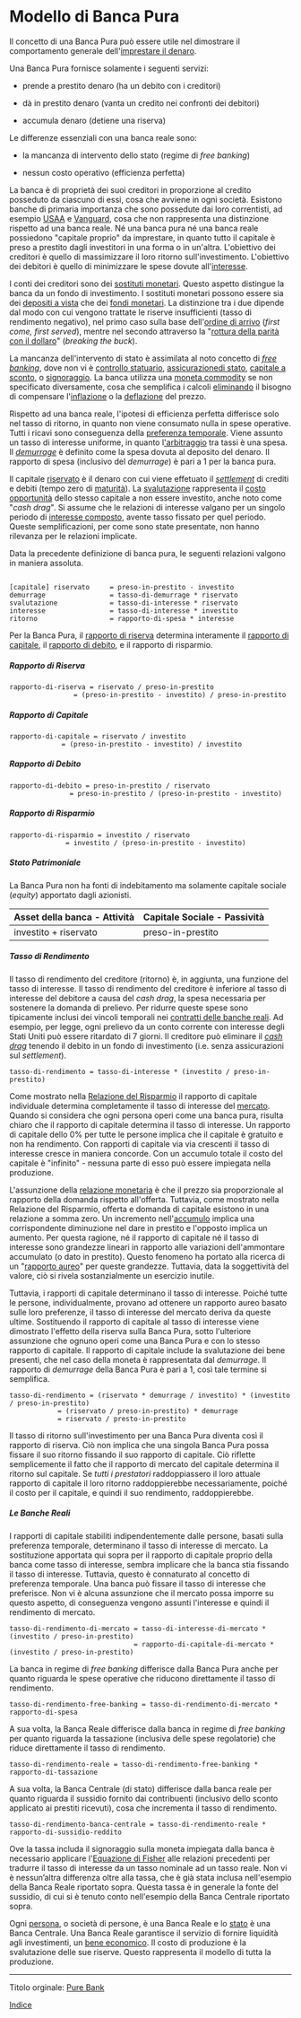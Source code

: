 # Modello di Banca Pura


Il concetto di una Banca Pura può essere utile nel dimostrare il comportamento generale dell'[imprestare il denaro](ch101-glossary.md#dare-in-prestito---investire).

Una Banca Pura fornisce solamente i seguenti servizi:

* prende a prestito denaro (ha un debito con i creditori)

* dà in prestito denaro (vanta un credito nei confronti dei debitori)

* accumula denaro (detiene una riserva)


Le differenze essenziali con una banca reale sono:

* la mancanza di intervento dello stato (regime di _free banking_)

* nessun costo operativo (efficienza perfetta)


La banca è di proprietà dei suoi creditori in proporzione al credito posseduto da ciascuno di essi, cosa che avviene in ogni società. Esistono banche di primaria importanza che sono possedute dai loro correntisti, ad esempio [USAA](https://www.usaa.com/) e [Vanguard](https://investor.vanguard.com/), cosa che non rappresenta una distinzione rispetto ad una banca reale. Né una banca pura né una banca reale possiedono "capitale proprio" da imprestare, in quanto tutto il capitale è preso a prestito dagli investitori in una forma o in un'altra. L'obiettivo dei creditori è quello di massimizzare il loro ritorno sull'investimento. L'obiettivo dei debitori è quello di minimizzare le spese dovute all'[interesse](ch101-glossary.md#interesse).

I conti dei creditori sono dei [sostituti monetari](https://wiki.mises.org/wiki/Money_substitutes). Questo aspetto distingue la banca da un fondo di investimento. I sostituti monetari possono essere sia dei [depositi a vista](https://en.wikipedia.org/wiki/Demand_deposit) che dei [fondi monetari](https://en.wikipedia.org/wiki/Money_market_fund). La distinzione tra i due dipende dal modo con cui vengono trattate le riserve insufficienti (tasso di rendimento negativo), nel primo caso sulla base dell'[ordine di arrivo](https://it.wikipedia.org/wiki/Panico_bancario) (_first come, first served_), mentre nel secondo attraverso la "[rottura della parità con il dollaro](https://en.wikipedia.org/wiki/Money_market_fund#Breaking_the_buck)" (_breaking the buck_).

La mancanza dell'intervento di stato è assimilata al noto concetto di [_free banking_](https://it.wikipedia.org/wiki/Free_banking), dove non vi è [controllo statuario](https://it.wikipedia.org/wiki/Federal_Reserve_System), [assicurazionedi stato](https://www.fdic.gov/), [capitale a sconto](https://en.wikipedia.org/wiki/Discount_window), o [signoraggio](https://it.wikipedia.org/wiki/Signoraggio). La banca utilizza una [moneta commodity](ch005-money-taxonomy) se non specificato diversamente, cosa che semplifica i calcoli [eliminando](ch013-inflation-principle.md) il bisogno di compensare l'[inflazione](https://en.wikipedia.org/wiki/Inflation) o la [deflazione](https://en.wikipedia.org/wiki/Deflation) del prezzo.

Rispetto ad una banca reale, l'ipotesi di efficienza perfetta differisce solo nel tasso di ritorno, in quanto non viene consumato nulla in spese operative. Tutti i ricavi sono conseguenza della [preferenza temporale](ch085-time-preference-fallacy.md). Viene assunto un tasso di interesse uniforme, in quanto l['arbitraggio](https://it.wikipedia.org/wiki/Arbitraggio) tra tassi è una spesa. Il [_demurrage_](https://it.wikipedia.org/wiki/Demurrage_(moneta)) è definito come la spesa dovuta al deposito del denaro. Il rapporto di spesa (inclusivo del _demurrage_) è pari a 1 per la banca pura.

Il capitale [riservato](ch098-reserve-definition.md)  è il denaro con cui viene effetuato il [_settlement_](https://it.wikipedia.org/wiki/Regolamento_(finanza)) di crediti e debiti (tempo zero di [maturità](https://en.wikipedia.org/wiki/Maturity_(finance))). La [svalutazione](ch011-depreciation-principle.md) rappresenta il [costo opportunità](https://it.wikipedia.org/wiki/Costo_opportunit%C3%A0) dello stesso capitale a non essere investito, anche noto come "_cash drag_". Si assume che le relazioni di interesse valgano per un singolo periodo di [interesse composto](https://it.wikipedia.org/wiki/Interesse#Interesse_composto), avente tasso fissato per quel periodo. Queste semplificazioni, per come sono state presentate, non hanno rilevanza per le relazioni implicate.

Data la precedente definizione di banca pura, le seguenti relazioni valgono in maniera assoluta.

```

[capitale] riservato     = preso-in-prestito - investito
demurrage     	         = tasso-di-demurrage * riservato
svalutazione 	         = tasso-di-interesse * riservato
interesse     	         = tasso-di-interesse * investito
ritorno       	         = rapporto-di-spesa * interesse
```

Per la Banca Pura, il [rapporto di riserva](https://en.wikipedia.org/wiki/Reserve_requirement) determina interamente il [rapporto di capitale](https://en.wikipedia.org/wiki/Capital_requirement), il [rapporto di debito](https://en.wikipedia.org/wiki/Debt_ratio), e il rapporto di risparmio.

##### Rapporto di Riserva

```
rapporto-di-riserva = riservato / preso-in-prestito
	            = (preso-in-prestito - investito) / preso-in-prestito
```



##### Rapporto di Capitale

```
rapporto-di-capitale = riservato / investito
		     = (preso-in-prestito - investito) / investito
```



##### Rapporto di Debito

```
rapporto-di-debito = preso-in-prestito / riservato
	           = preso-in-prestito / (preso-in-prestito - investito) 
```


##### Rapporto di Risparmio

```
rapporto-di-risparmio = investito / riservato 
		      = investito / (preso-in-prestito - investito) 
```


##### Stato Patrimoniale

La Banca Pura non ha fonti di indebitamento ma solamente capitale sociale (_equity_) apportato dagli azionisti.

| Asset della banca - Attività | Capitale Sociale - Passività |
| ---------------------------- | ---------------------------- |
|    investito + riservato     |      preso-in-prestito       |


##### Tasso di Rendimento

Il tasso di rendimento del creditore (ritorno) è, in aggiunta, una funzione del tasso di interesse. Il tasso di rendimento del creditore è inferiore al tasso di interesse del debitore a causa del _cash drag_, la spesa necessaria per sostenere la domanda di prelievo. Per ridurre queste spese sono tipicamente inclusi dei vincoli temporali nei [contratti delle banche reali](https://www.chase.com/content/dam/chasecom/en/checking/documents/deposit_account_agreement.pdf). Ad esempio, per legge, ogni prelievo da un conto corrente con interesse degli Stati Uniti può essere ritardato di 7 giorni. Il creditore può eliminare il [_cash drag_](https://www.investopedia.com/terms/p/performance_drag.asp) tenendo il debito in un fondo di investimento (i.e. senza assicurazioni sul _settlement_).

```
tasso-di-rendimento = tasso-di-interesse * (investito / preso-in-prestito)
```

Come mostrato nella [Relazione del Risparmio](ch091-saving-relation.md) il rapporto di capitale individuale determina completamente il tasso di interesse del [mercato](ch101-glossary.md#mercato). Quando si considera che ogni persona operi come una banca pura, risulta chiaro che il rapporto di capitale determina il tasso di interesse. Un rapporto di capitale dello 0% per tutte le persone implica che il capitale è gratuito e non ha rendimento. Con rapporti di capitale via via crescenti il tasso di interesse cresce in maniera concorde. Con un accumulo totale il costo del capitale è "infinito" - nessuna parte di esso può essere impiegata nella produzione.

L'assunzione della [relazione monetaria](ch013-inflation-principle.md) è che il prezzo sia proporzionale al rapporto della domanda rispetto all'offerta. Tuttavia, come mostrato nella Relazione del Risparmio, offerta e domanda di capitale esistono in una relazione a somma zero. Un incremento nell'[accumulo](ch101-glossary.md#accumulare) implica una corrispondente diminuzione nel dare in prestito e l'opposto implica un aumento. Per questa ragione, né il rapporto di capitale né il tasso di interesse sono grandezze lineari in rapporto alle variazioni dell'ammontare accumulato (o dato in prestito). Questo fenomeno ha portato alla ricerca di un "[rapporto aureo](https://en.wikipedia.org/wiki/Golden_Rule_savings_rate)" per queste grandezze. Tuttavia, data la soggettività del valore, ciò si rivela sostanzialmente un esercizio inutile.

Tuttavia, i rapporti di capitale determinano il tasso di interesse. Poiché tutte le persone, individualmente, provano ad ottenere un rapporto aureo basato sulle loro preferenze, il tasso di interesse del mercato deriva da queste ultime. Sostituendo il rapporto di capitale al tasso di interesse viene dimostrato l'effetto della riserva sulla Banca Pura, sotto l'ulteriore assunzione che ognuno operi come una Banca Pura e con lo stesso rapporto di capitale. Il rapporto di capitale include la svalutazione dei bene presenti, che nel caso della moneta è rappresentata dal *demurrage*. Il rapporto di *demurrage* della Banca Pura è pari a 1, così tale termine si semplifica.

```
tasso-di-rendimento = (riservato * demurrage / investito) * (investito / preso-in-prestito)
		    = (riservato / preso-in-prestito) * demurrage
		    = riservato / presto-in-prestito
```

Il tasso di ritorno sull'investimento per una Banca Pura diventa così il rapporto di riserva. Ciò non implica che una singola Banca Pura possa fissare il suo ritorno fissando il suo rapporto di capitale. Ciò riflette semplicemente il fatto che il rapporto di mercato del capitale determina il ritorno sul capitale. Se *tutti i prestatori* raddoppiassero il loro attuale rapporto di capitale il loro ritorno raddoppierebbe necessariamente, poiché il costo per il capitale, e quindi il suo rendimento, raddoppierebbe. 


##### Le Banche Reali

I rapporti di capitale stabiliti indipendentemente dalle persone, basati sulla preferenza temporale, determinano il tasso di interesse di mercato. La sostituzione apportata qui sopra per il rapporto di capitale proprio della banca come tasso di interesse, sembra implicare che la banca stia fissando il tasso di interesse. Tuttavia, questo è connaturato al concetto di preferenza temporale. Una banca può fissare il tasso di interesse che preferisce. Non vi è alcuna assunzione che il mercato possa imporre su questo aspetto, di conseguenza vengono assunti l'interesse e quindi il rendimento di mercato. 

```
tasso-di-rendimento-di-mercato = tasso-di-interesse-di-mercato * (investito / preso-in-prestito)
                               = rapporto-di-capitale-di-mercato * (investito / preso-in-prestito) 
```

La banca in regime di _free banking_ differisce dalla Banca Pura anche per quanto riguarda le spese operative che riducono direttamente il tasso di rendimento.

```
tasso-di-rendimento-free-banking = tasso-di-rendimento-di-mercato * rapporto-di-spesa
```

A sua volta, la Banca Reale differisce dalla banca in regime di _free banking_ per quanto riguarda la tassazione (inclusiva delle spese regolatorie) che riduce direttamente il tasso di rendimento.

```
tasso-di-rendimento-reale = tasso-di-rendimento-free-banking * rapporto-di-tassazione
```

A sua volta, la Banca Centrale (di stato) differisce dalla banca reale per quanto riguarda il sussidio fornito dai contribuenti (inclusivo dello sconto applicato ai prestiti ricevuti), cosa che incrementa il tasso di rendimento.

```
tasso-di-rendimento-banca-centrale = tasso-di-rendimento-reale * rapporto-di-sussidio-reddito
```

Ove la tassa includa il signoraggio sulla moneta impiegata dalla banca è necessario applicare l'[Equazione di Fisher](https://it.wikipedia.org/wiki/Equazione_di_Fisher_(economia)) alle relazioni precedenti per tradurre il tasso di interesse da un tasso nominale ad un tasso reale. Non vi è nessun’altra differenza oltre alla tassa, che è già stata inclusa nell'esempio della Banca Reale riportato sopra. Questa tassa è in generale la fonte del sussidio, di cui si è tenuto conto nell'esempio della Banca Centrale riportato sopra.

Ogni [persona](ch101-glossary.md#persona), o società di persone, è una Banca Reale e lo [stato](ch101-glossary.md#stato) è una Banca Centrale. Una Banca Reale garantisce il servizio di fornire liquidità agli investimenti, un [bene economico](https://en.wikipedia.org/wiki/Goods). Il costo di produzione è la svalutazione delle sue riserve. Questo rappresenta il modello di tutta la produzione.

-----------

Titolo orginale: [Pure Bank](https://github.com/libbitcoin/libbitcoin-system/wiki/Pure-Bank)  

[Indice](/README.md)


